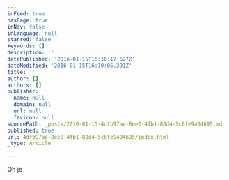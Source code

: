 ```yaml
---
inFeed: true
hasPage: true
inNav: false
inLanguage: null
starred: false
keywords: []
description: ''
datePublished: '2016-01-15T16:10:17.627Z'
dateModified: '2016-01-15T16:10:05.391Z'
title: ''
author: []
authors: []
publisher:
  name: null
  domain: null
  url: null
  favicon: null
sourcePath: _posts/2016-01-15-4dfb97ae-8ee0-4fb1-80d4-5c6fe9404695.md
published: true
url: 4dfb97ae-8ee0-4fb1-80d4-5c6fe9404695/index.html
_type: Article

---
```

Oh je